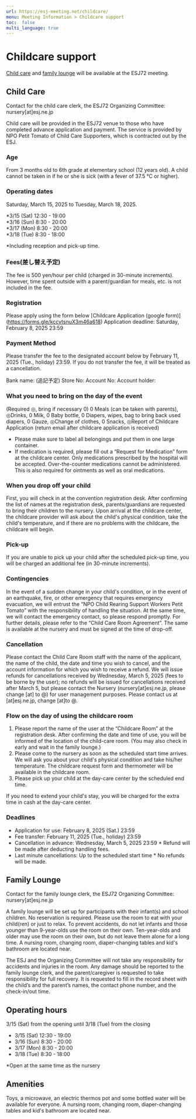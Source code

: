 ```yaml
---
url: https://esj-meeting.net/childcare/
menu: Meeting Information > Childcare support
toc:  false
multi_language: true
---
```

<!--英語版です_-->

# Childcare support
[Child care](childcare#Child_Care) and [family lounge](childcare#Family_Lounge) will be available at the ESJ72 meeting. 

## Child Care 
Contact for the child care clerk, the ESJ72 Organizing Committee: nursery[at]esj.ne.jp

Child care will be provided in the ESJ72 venue to those who have completed advance application and payment. The service is provided by NPO Petit Tomato of Child Care Supporters, which is contracted out by the ESJ. 

### Age
From 3 months old to 6th grade at elementary school (12 years old).
A child cannot be taken in if he or she is sick (with a fever of 37.5 ℃ or higher).

### Operating dates
Saturday, March 15, 2025 to Tuesday, March 18, 2025. 

*3/15 (Sat) 12:30 - 19:00  
*3/16 (Sun) 8:30 - 20:00  
*3/17 (Mon) 8:30 - 20:00  
*3/18 (Tue) 8:30 - 18:00

*Including reception and pick-up time.

### Fees(差し替え予定)
The fee is 500 yen/hour per child (charged in 30-minute increments). However, time spent outside with a parent/guardian for meals, etc. is not included in the fee.

### Registration
Please apply using the form below
[Childcare Application (google form)] (https://forms.gle/kccvtsnuX3m46a618)
Application deadline: Saturday, February 8, 2025 23:59

### Payment Method
Please transfer the fee to the designated account below by February 11, 2025 (Tue., holiday) 23:59. If you do not transfer the fee, it will be treated as a cancellation.

Bank name: (追記予定) 
Store No:
Account No:
Account holder:

### What you need to bring on the day of the event
(Required ◎, bring if necessary 0)
0 Meals (can be taken with parents), ◎Drinks, 0 Milk, 0 Baby bottle, 0 Diapers, wipes, bag to bring back used diapers, 0 Gauze, ◎Change of clothes, 0 Snacks, ◎Report of Childcare Application (return email after childcare application is received)
* Please make sure to label all belongings and put them in one large container.
* If medication is required, please fill out a “Request for Medication” form at the childcare center. Only medications prescribed by the hospital will be accepted. Over-the-counter medications cannot be administered. This is also required for ointments as well as oral medications.

### When you drop off your child
First, you will check in at the convention registration desk. After confirming the list of names at the registration desk, parents/guardians are requested to bring their children to the nursery. Upon arrival at the childcare center, the childcare provider will ask about the child's physical condition, take the child's temperature, and if there are no problems with the childcare, the childcare will begin.

### Pick-up
If you are unable to pick up your child after the scheduled pick-up time, you will be charged an additional fee (in 30-minute increments).

### Contingencies
In the event of a sudden change in your child's condition, or in the event of an earthquake, fire, or other emergency that requires emergency evacuation, we will entrust the “NPO Child Rearing Support Workers Petit Tomato” with the responsibility of handling the situation. At the same time, we will contact the emergency contact, so please respond promptly. For further details, please refer to the “Child Care Room Agreement”. The same is available at the nursery and must be signed at the time of drop-off.

### Cancellation
Please contact the Child Care Room staff with the name of the applicant, the name of the child, the date and time you wish to cancel, and the account information for which you wish to receive a refund.
We will issue refunds for cancellations received by Wednesday, March 5, 2025 (fees to be borne by the user); no refunds will be issued for cancellations received after March 5, but please contact the Nursery (nursery[at]esj.ne.jp, please change [at] to @) for user management purposes. Please contact us at [at]esj.ne.jp, change [at]to @.

### Flow on the day of using the childcare room
1. Please report the name of the user at the “Childcare Room” at the registration desk. After confirming the date and time of use, you will be informed of the location of the child-care room. (You may also check in early and wait in the family lounge.)
2. Please come to the nursery as soon as the scheduled start time arrives. We will ask you about your child's physical condition and take his/her temperature. The childcare request form and thermometer will be available in the childcare room. 
3. Please pick up your child at the day-care center by the scheduled end time.

If you need to extend your child's stay, you will be charged for the extra time in cash at the day-care center.

### Deadlines
* Application for use: February 8, 2025 (Sat.) 23:59
* Fee transfer: February 11, 2025 (Tue., holiday) 23:59  
* Cancellation in advance: Wednesday, March 5, 2025 23:59 * Refund will be made after deducting handling fees.
* Last minute cancellations: Up to the scheduled start time * No refunds will be made.


## Family Lounge
Contact for the family lounge clerk, the ESJ72 Organizing Committee: nursery[at]esj.ne.jp

A family lounge will be set up for participants with their infant(s) and school children. No reservation is required. Please use the room to eat with your child(ren) or just to relax.
To prevent accidents, do not let infants and those younger than 9-year-olds use the room on their own. Ten-year-olds and older may use the room on their own, but do not leave them alone for a long time. A nursing room, changing room, diaper-changing tables and kid's bathroom are located near.

The ESJ and the Organizing Committee will not take any responsibility for accidents and injuries in the room. Any damage should be reported to the family lounge clerk, and the parent/caregiver is requested to take responsibility for full recovery.
It is requested to fill in the record sheet with the child’s and the parent’s names, the contact phone number, and the check-in/out time.

## Operating hours
3/15 (Sat) from the opening until 3/18 (Tue) from the closing

* 3/15 (Sat) 12:30 - 19:00
* 3/16 (Sun) 8:30 - 20:00
* 3/17 (Mon) 8:30 - 20:00
* 3/18 (Tue) 8:30 - 18:00

*Open at the same time as the nursery


## Amenities
Toys, a microwave, an electric thermos pot and some bottled water will be available for everyone.
A nursing room, changing room, diaper-changing tables and kid's bathroom are located near.

